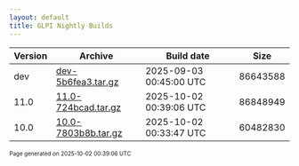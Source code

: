 ```yaml
---
layout: default
title: GLPI Nightly Builds
---
```


Version|Archive|Build date|Size
---|---|---|---
dev|[dev-5b6fea3.tar.gz](dev-5b6fea3.tar.gz)|2025-09-03 00:45:00 UTC|86643588
11.0|[11.0-724bcad.tar.gz](11.0-724bcad.tar.gz)|2025-10-02 00:39:06 UTC|86848949
10.0|[10.0-7803b8b.tar.gz](10.0-7803b8b.tar.gz)|2025-10-02 00:33:47 UTC|60482830

<font size="1">Page generated on 2025-10-02 00:39:06 UTC</font>
